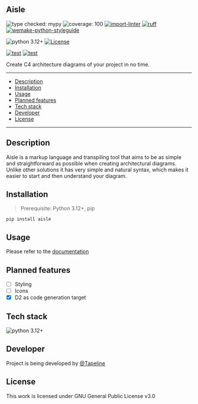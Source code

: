Aisle
---

![type checked: mypy](https://img.shields.io/badge/mypy-type%20checked-green)
![coverage: 100](https://img.shields.io/badge/coverage-100%25-green)
[![import-linter](https://img.shields.io/badge/import%20linter-checked-green)](https://github.com/seddonym/import-linter)
[![ruff](https://img.shields.io/badge/style-ruff-41B5BE?style=flat)](https://github.com/astral-sh/ruff)
[![wemake-python-styleguide](https://img.shields.io/badge/style-wemake-000000.svg)](https://github.com/wemake-services/wemake-python-styleguide)

![python 3.12+](https://img.shields.io/badge/python-3.12+-blue)
[![License](https://img.shields.io/badge/license-GNU%20GPLv3-green)](./LICENSE)

[![test](https://github.com/Tapeline/Aisle/actions/workflows/test.yml/badge.svg?branch=master&event=push)](https://github.com/Tapeline/Aisle/actions/workflows/test.yml)
[![test](https://github.com/Tapeline/Aisle/actions/workflows/docs.yml/badge.svg?branch=master&event=push)](https://github.com/Tapeline/Aisle/actions/workflows/docs.yml)


Create C4 architecture diagrams of your project in no time.

---

<!-- TOC -->
  * [Description](#description)
  * [Installation](#installation)
  * [Usage](#usage)
  * [Planned features](#planned-features)
  * [Tech stack](#tech-stack)
  * [Developer](#developer)
  * [License](#license)
<!-- TOC -->

---

## Description

Aisle is a markup language and transpiling tool that aims to
be as simple and straightforward as possible when creating
architectural diagrams. Unlike other solutions it has very
simple and natural syntax, which makes it easier to start
and then understand your diagram.

## Installation

> Prerequisite: Python 3.12+, pip

```shell
pip install aisle
```

## Usage
Please refer to the [documentation](https://tapeline.github.io/Aisle/docs/)

## Planned features
- [ ] Styling
- [ ] Icons
- [x] D2 as code generation target

## Tech stack
![python 3.12+](https://img.shields.io/badge/python-3.12+-blue)

## Developer
Project is being developed by [@Tapeline](https://github.com/Tapeline)

## License
This work is licensed under GNU General Public License v3.0
